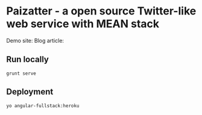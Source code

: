 # Paizatter - a open source Twitter-like web service with MEAN stack

Demo site: 
Blog article: 

## Run locally

```
grunt serve
```

## Deployment

```
yo angular-fullstack:heroku
```

